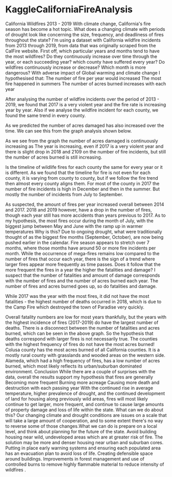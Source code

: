 # KaggleCaliforniaFireAnalysis
California Wildfires 2013 - 2019
With climate change, California's fire season has become a hot topic. What does a changing climate with periods of drought look like concerning the size, frequency, and deadliness of fires throughout the state?
I'm using a dataset with California wildfire incidents from 2013 through 2019, from data that was originally scraped from the CalFire website.
First off, which particular years and months tend to have the most wildfires? Do they continuously increase over time through the year, or each succeeding year? which county have suffered every year? Do wildfires continuously increase or decrease? Which month is more dangerous?
With adverse impact of Global warming and climate change I hypothesised that:
The number of fire per year would increased
The most fire happened in summers
The number of acres burned increases with each year





After analysing the number of wildfire incidents over the period of 2013 - 2019, we found that 2017 is a very violent year and the fire rate is increasing year by year. Also if we analyse the wildfire incident for each county, we found the same trend in every county.


As we predicted the number of acres damaged has also increased over the time. We can see this from the graph analysis shown below.





As we see from the graph the number of acres damaged is continuously increasing as 	The year is increasing, even if 2017 is a very violent year and there is slight drop in 2018 and 2109 on the number of fire incidents, but still the number of acres burned is still increasing.

Is the timeline of wildlife fires for each county the same for every year or it is different.
As we found that the timeline for fire is not even for each county, it is varying from county to county, but if we follow the fire trend then almost every county aligns them. For most of the county in 2017 the number of fire incidents is high in December and then in the summer. 
But mostly the number of incidents from July to September. 




As suspected, the amount of fires per year increased overall between 2014 and 2017. 2018 and 2019 however, have a drop in the number of fires, though each year still has more accidents than years previous to 2017.
As to my hypothesis, the most fires occur during the month of July, with the biggest jump between May and June with the ramp up in warmer temperatures
Why is this? Due to ongoing drought, what were traditionally thought of as the biggest fire months (September, October), are now being pushed earlier in the calendar. Fire season appears to stretch over 7 months, where those months have around 50 or more fire incidents per month.
While the occurrence of mega-fires remains low compared to the number of fires that occur each year, there is the sign of a trend where larger fires appear more frequently as time passes.
Does it follow that the more frequent the fires in a year the higher the fatalities and damage?
I suspect that the number of fatalities and amount of damage corresponds with the number of fires and the number of acres burned each year.
The number of fires and acres burned goes up, so do fatalities and damage.







While 2017 was the year with the most fires, it did not have the most fatalities - the highest number of deaths occurred in 2018, which is due to the Camp Fire which destroyed the town of Paradise very quickly.







Overall fatality numbers are low for most years thankfully, but the years with the highest incidence of fires (2017-2019) do have the largest number of deaths.
There is a disconnect between the number of fatalities and acres burned, which can be seen in the above graph. So the hypothesis that deaths correspond with larger fires is not necessarily true.
The counties with the highest frequency of fires do not have the most acres burned!
Colusa county has the most acres burned of all California counties. It is a mostly rural county with grasslands and wooded areas on the western side.
Alameda, which had a high frequency of fires, has a low number of acres burned, which most likely reflects its urban/suburban dominated environment.
Conclusion
While there are a couple of surprises with the data, overall the results support my hypothesis that fires are generally
Becoming more frequent
Burning more acreage
Causing more death and destruction with each passing year
With the continued rise in average temperature, higher prevalence of drought, and the continued development of land for housing along previously wild areas, fires will most likely continue to get larger, more frequent, and continue to cause large amounts of property damage and loss of life within the state.
What can we do about this?
Our changing climate and drought conditions are issues on a scale that will take a large amount of cooperation, and to some extent there's no way to reverse some of those changes.What we can do is prepare on a local level, and think about planning for the future of the state.
Avoid building housing near wild, undeveloped areas which are at greater risk of fire. The solution may be more and denser housing near urban and suburban cores.
Putting in place early warning systems and ensuring each populated area has an evacuation plan to avoid loss of life.
Creating defensible space around buildings.
Improvements in forest management and use of controlled burns to remove highly flammable material to reduce intensity of wildfires
.

